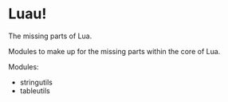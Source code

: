 Luau!
====

The missing parts of Lua.

Modules to make up for the missing parts within the core of Lua.

Modules:
* stringutils
* tableutils
